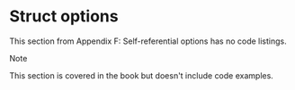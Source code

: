 # Struct options

This section from Appendix F: Self-referential options has no code listings.

> [!NOTE]
> This section is covered in the book but doesn't include code examples.
